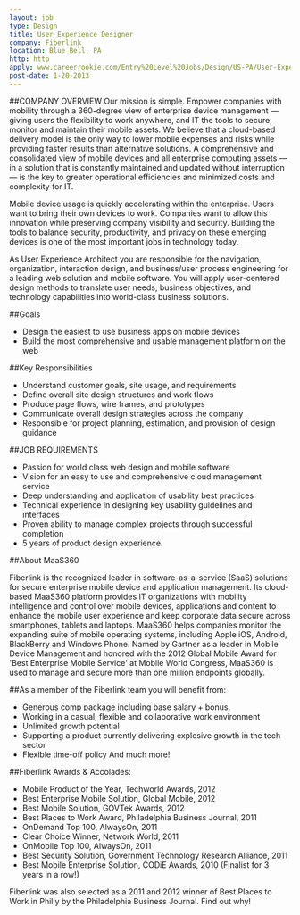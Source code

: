 ```yaml
---
layout: job
type: Design
title: User Experience Designer
company: Fiberlink
location: Blue Bell, PA
http: http
apply: www.careerrookie.com/Entry%20Level%20Jobs/Design/US-PA/User-Experience-Designer/J3J8J16S1BZFQ6JXCH9/?IPath=JRCM&APath=2.21.0.0.0
post-date: 1-20-2013
--- 
```


##COMPANY OVERVIEW 
Our mission is simple. Empower companies with mobility through a 360-degree view of enterprise device management — giving users the flexibility to work anywhere, and IT the tools to secure, monitor and maintain their mobile assets. We believe that a cloud-based delivery model is the only way to lower mobile expenses and risks while providing faster results than alternative solutions. A comprehensive and consolidated view of mobile devices and all enterprise computing assets — in a solution that is constantly maintained and updated without interruption — is the key to greater operational efficiencies and minimized costs and complexity for IT.

Mobile device usage is quickly accelerating within the enterprise. Users want to bring their own devices to work. Companies want to allow this innovation while preserving company visibility and security. Building the tools to balance security, productivity, and privacy on these emerging devices is one of the most important jobs in technology today.

As User Experience Architect you are responsible for the navigation, organization, interaction design, and business/user process engineering for a leading web solution and mobile software. You will apply user-centered design methods to translate user needs, business objectives, and technology capabilities into world-class business solutions.

##Goals
* Design the easiest to use business apps on mobile devices
* Build the most comprehensive and usable management platform on the web

##Key Responsibilities
* Understand customer goals, site usage, and requirements
* Define overall site design structures and work flows
* Produce page flows, wire frames, and prototypes
* Communicate overall design strategies across the company
* Responsible for project planning, estimation, and provision of design guidance

##JOB REQUIREMENTS 
* Passion for world class web design and mobile software
* Vision for an easy to use and comprehensive cloud management service
* Deep understanding and application of usability best practices
* Technical experience in designing key usability guidelines and interfaces
* Proven ability to manage complex projects through successful completion
* 5 years of product design experience.

##About MaaS360

Fiberlink is the recognized leader in software-as-a-service (SaaS) solutions for secure enterprise mobile device and application management. Its cloud-based MaaS360 platform provides IT organizations with mobility intelligence and control over mobile devices, applications and content to enhance the mobile user experience and keep corporate data secure across smartphones, tablets and laptops. MaaS360 helps companies monitor the expanding suite of mobile operating systems, including Apple iOS, Android, BlackBerry and Windows Phone. Named by Gartner as a leader in Mobile Device Management and honored with the 2012 Global Mobile Award for 'Best Enterprise Mobile Service' at Mobile World Congress, MaaS360 is used to manage and secure more than one million endpoints globally.



##As a member of the Fiberlink team you will benefit from: 

* Generous comp package including base salary + bonus.  
* Working in a casual, flexible and collaborative work environment 
* Unlimited growth potential 
* Supporting a product currently delivering explosive growth in the tech sector 
* Flexible time-off policy 
And much more!  


##Fiberlink Awards & Accolades: 

* Mobile Product of the Year, Techworld Awards, 2012 
* Best Enterprise Mobile Solution, Global Mobile, 2012 
* Best Mobile Solution, GOVTek Awards, 2012 
* Best Places to Work Award, Philadelphia Business Journal, 2011 
* OnDemand Top 100, AlwaysOn, 2011 
* Clear Choice Winner, Network World, 2011 
* OnMobile Top 100, AlwaysOn, 2011 
* Best Security Solution, Government Technology Research Alliance, 2011 
* Best Mobile Enterprise Solution, CODiE Awards, 2010 (Finalist for 3 years in a row!)

Fiberlink was also selected as a 2011 and 2012 winner of Best Places to Work in Philly by the Philadelphia Business Journal.  Find out why!